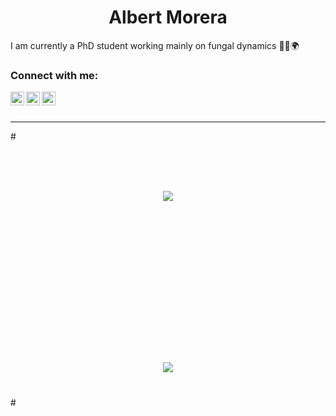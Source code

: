 
<h1 align="center">Albert Morera</h1>

I am currently a PhD student working mainly on fungal dynamics 🌲🍄🌍



### Connect with me:

[<img align="left" alt="codeSTACKr | Twitter" width="22px" src="https://cdn.jsdelivr.net/npm/simple-icons@3.13.0/icons/twitter.svg" />][twitter]
[<img align="left" alt="codeSTACKr | Twitter" width="22px" src="https://cdn.jsdelivr.net/npm/simple-icons@3.13.0/icons/researchgate.svg" />][researchgate]
[<img align="left" alt="codeSTACKr | Twitter" width="22px" src="https://cdn.jsdelivr.net/npm/simple-icons@3.13.0/icons/googlescholar.svg" />][googlescholar]


<br />
<br />

---

#<div align="center">
#  <div style="display: flex; align-items: flex-start;">
#    <img src="https://github-readme-stats.vercel.app/api?username=AlbertMorera&theme=dark&show_icons=true"/>
#    <br />
#    <br />
#    <br />
#    <img src="https://github-readme-stats.vercel.app/api/top-langs/?username=AlbertMorera&theme=dark&layout=compact" />
#  </div>
#</div>




[twitter]: https://twitter.com/_AlbertMorera
[researchgate]: https://www.researchgate.net/profile/Albert-Morera
[googlescholar]: https://scholar.google.com/citations?user=O4XCe_gAAAAJ&hl=en&oi=ao
